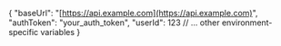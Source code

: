 {
  "baseUrl": "[https://api.example.com](https://api.example.com)",
  "authToken": "your_auth_token",
  "userId": 123
  // ... other environment-specific variables
}